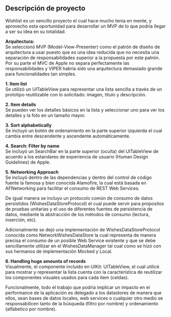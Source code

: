 ## Descripción de proyecto ##
Wishlist es un sencillo proyecto el cual hace mucho tenia en mente, y aprovecho esta oportunidad para desarrollar un MVP de lo que podría llegar a ser su idea en su totalidad.

**Arquitectura:**  
Se seleccionó MVP (Model-View-Presenter) como el patrón de diseño de arquitectura a usar puesto que es una idea reducida que no necesita una separación de responsabilidades superior a la propuesta por este patrón.
Por su parte el MVC de Apple no separa perfectamente las responsabilidades y VIPER habría sido una arquitectura demasiado grande para funcionalidades tan simples.

**1. Item list**  
Se utilizó un UITableView para representar una lista sencilla a través de un prototipo reutilizable con lo solicitado: imagen, título y descripción.

**2. Item details**  
Se pueden ver los detalles básicos en la lista y seleccionar uno para ver los detalles y la foto en un tamaño mayor.

**3. Sort alphabetically**  
Se incluyó un botón de ordenamiento en la parte superior izquierda el cual cambia entre descendente y ascendente automáticamente.

**4. Search: Filter by name**  
Se incluyó un SearchBar en la parte superior (oculta) del UITableView de acuerdo a los estandares de experiencia de usuario (Human Design Guidelines) de Apple.

**5. Networking Approach**  
Se incluyó dentro de las dependencias y dentro del control de código fuente la famosa y bien conocida Alamofire, la cual está basada en AFNetworking para facilitar el consumo de REST Web Services.

De igual manera se incluyo un protocolo común de consumo de datos persistidos (WishesDataStoreProtocol) el cual puede servir para propositos de pruebas unitarias y el uso de diferentes fuentes de persistencia de datos, mediante la abstracción de los métodos de consumo (lectura, inserción, etc).

Adicionalmente se dejó una implementación de WishesDataStoreProtocol conocida como NetworkWishesDataStore la cual representa de manera precisa el consumo de un posible Web Service existente y que se debe sencillamente utilizar en el WishesDataManager tal cual como se hizó con sus hermanos de implementación Mocked y Local.

**6. Handling huge amounts of records**  
Visualmente, el componente incluido en UIKit: UITableView, el cual utilicé para mostrar y representar la lista cuenta con la característica de reutilizar los componentes visuales usados para cada item (celdas).

Funcionalmente, todo el trabajo que podría implicar un impacto en el performance de la aplicación es delegado a los datastores de manera que ellos, sean bases de datos locales, web services o cualquier otro medio se responsabilicen tanto de la búsqueda (filtro por nombre) y ordenamiento (alfabetico por nombre).
